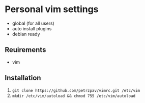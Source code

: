 # Personal vim settings

- global (for all users)
- auto install plugins
- debian ready

## Reuirements

- vim

## Installation

1. `git clone https://github.com/petrzpav/vimrc.git /etc/vim`
1. `mkdir /etc/vim/autoload && chmod 755 /etc/vim/autoload`

